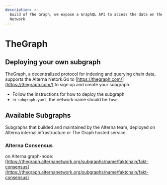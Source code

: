 ```yaml
---
description: >-
  Build of The Graph, we expose a GraphQL API to access the data on the Alterna
  Network
---
```


# TheGraph

## Deploying your own subgraph

TheGraph, a decentralized protocol for indexing and querying chain data, supports the Alterna Netork.Go to [https://thegraph.com/](https://thegraph.com/) to sign up and create your subgraph.

* Follow the instructions for how to deploy the subgraph
* in `subgraph.yaml`, the network name should be `fuse`

## Available Subgraphs

Subgraphs that builded and maintained by the Alterna team, deployed on Alterna internal infrastructure or The Graph hosted service.

### Alterna Consensus

on Alterna graph-node: [https://thegraph.alternanetwork.org/subgraphs/name/faktchain/fakt-consensus](https://thegraph.alternanetwork.org/subgraphs/name/faktchain/fakt-consensus)
